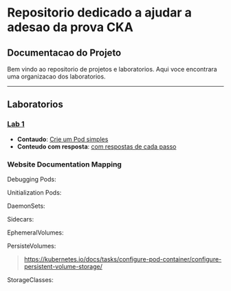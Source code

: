 # Repositorio dedicado a ajudar a adesao da prova CKA

## Documentacao do Projeto

Bem vindo ao repositorio de projetos e laboratorios. Aqui voce encontrara uma organizacao dos laboratorios.

---

## Laboratorios

### [Lab 1](lab1/README.md)
- **Contaudo**: [Crie um Pod simples](lab1/README.md)
- **Conteudo com resposta**: [com respostas de cada passo](lab1/README_answers.md)

 ### Website Documentation Mapping

Debugging Pods:

Unitialization Pods:

DaemonSets:

Sidecars:

EphemeralVolumes:

PersisteVolumes:
> https://kubernetes.io/docs/tasks/configure-pod-container/configure-persistent-volume-storage/

StorageClasses:
